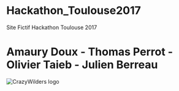 # Hackathon_Toulouse2017
Site Fictif Hackathon Toulouse 2017
# Amaury Doux - Thomas Perrot - Olivier Taieb - Julien Berreau

![CrazyWilders logo](https://i.imgsafe.org/e74c9c2822.png "CrazyWilders logo")
